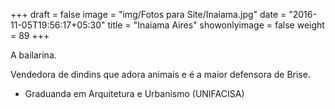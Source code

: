 +++
draft = false
image = "img/Fotos para Site/Inaiama.jpg"
date = "2016-11-05T19:56:17+05:30"
title = "Inaiama Aires"
showonlyimage = false
weight = 89
+++

<!--more-->

A bailarina.

Vendedora de dindins que adora animais e é a maior defensora de Brise.

* Graduanda em Arquitetura e Urbanismo (UNIFACISA)
